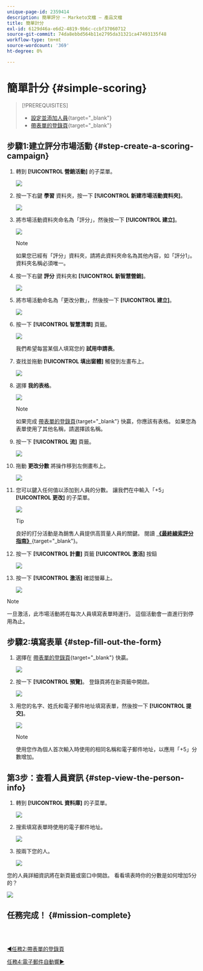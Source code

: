 ```yaml
---
unique-page-id: 2359414
description: 簡單評分 — Marketo文檔 — 產品文檔
title: 簡單計分
exl-id: 6129d46a-e6d2-4819-9b6c-ccbf37060712
source-git-commit: 74da8ebbd564b11e2795da31321ca47493135f48
workflow-type: tm+mt
source-wordcount: '369'
ht-degree: 0%

---
```


# 簡單計分 {#simple-scoring}

>[!PREREQUISITES]
>
>* [設定並添加人員](/help/marketo/getting-started/quick-wins/get-set-up-and-add-a-person.md){target="_blank"}
>* [帶表單的登錄頁](/help/marketo/getting-started/quick-wins/landing-page-with-a-form.md){target="_blank"}


## 步驟1:建立評分市場活動 {#step-create-a-scoring-campaign}

1. 轉到 **[!UICONTROL 營銷活動]** 的子菜單。

   ![](assets/simple-scoring-1.png)

1. 按一下右鍵 **學習** 資料夾，按一下 **[!UICONTROL 新建市場活動資料夾]**。

   ![](assets/simple-scoring-2.png)

1. 將市場活動資料夾命名為「評分」，然後按一下 **[!UICONTROL 建立]**。

   ![](assets/simple-scoring-3.png)

   >[!NOTE]
   >
   >如果您已經有「評分」資料夾，請將此資料夾命名為其他內容，如「評分1」。 資料夾名稱必須唯一。

1. 按一下右鍵 **評分** 資料夾和 **[!UICONTROL 新智慧營銷]**。

   ![](assets/simple-scoring-4.png)

1. 將市場活動命名為「更改分數」，然後按一下 **[!UICONTROL 建立]**。

   ![](assets/simple-scoring-5.png)

1. 按一下 **[!UICONTROL 智慧清單]** 頁籤。

   ![](assets/simple-scoring-6.png)

   我們希望每當某個人填寫您的 **試用申請表**。

1. 查找並拖動 **[!UICONTROL 填出窗體]** 觸發到左畫布上。

   ![](assets/simple-scoring-7.png)

1. 選擇 **我的表格**。

   ![](assets/simple-scoring-8.png)

   >[!NOTE]
   >
   >如果完成 [帶表單的登錄頁](/help/marketo/getting-started/quick-wins/landing-page-with-a-form.md){target="_blank"} 快贏，你應該有表格。 如果您為表單使用了其他名稱，請選擇該名稱。

1. 按一下 **[!UICONTROL 流]** 頁籤。

   ![](assets/simple-scoring-9.png)

1. 拖動 **更改分數** 將操作移到左側畫布上。

   ![](assets/simple-scoring-10.png)

1. 您可以鍵入任何值以添加到人員的分數。 讓我們在中輸入「+5」 **[!UICONTROL 更改]** 的子菜單。

   ![](assets/simple-scoring-11.png)

   >[!TIP]
   >
   >良好的打分活動是為銷售人員提供高質量人員的關鍵。 閱讀 [**《最終線索評分指南》**](https://www.marketo.com/definitive-guides/lead-scoring/){target="_blank"}。

1. 按一下 **[!UICONTROL 計畫]** 頁籤 **[!UICONTROL 激活]** 按鈕

   ![](assets/simple-scoring-12.png)

1. 按一下 **[!UICONTROL 激活]** 確認螢幕上。

   ![](assets/simple-scoring-13.png)

>[!NOTE]
>
>一旦激活，此市場活動將在每次人員填寫表單時運行。 這個活動會一直進行到停用為止。

## 步驟2:填寫表單 {#step-fill-out-the-form}

1. 選擇在 [帶表單的登錄頁](/help/marketo/getting-started/quick-wins/landing-page-with-a-form.md){target="_blank"} 快贏。

   ![](assets/simple-scoring-14.png)

1. 按一下 **[!UICONTROL 預覽]**。 登錄頁將在新頁籤中開啟。

   ![](assets/simple-scoring-15.png)

1. 用您的名字、姓氏和電子郵件地址填寫表單，然後按一下 **[!UICONTROL 提交]**。

   ![](assets/simple-scoring-16.png)

   >[!NOTE]
   >
   >使用您作為個人首次輸入時使用的相同名稱和電子郵件地址，以應用「+5」分數增加。

## 第3步：查看人員資訊 {#step-view-the-person-info}

1. 轉到 **[!UICONTROL 資料庫]** 的子菜單。

   ![](assets/simple-scoring-17.png)

1. 搜索填寫表單時使用的電子郵件地址。

   ![](assets/simple-scoring-18.png)

1. 按兩下您的人。

   ![](assets/simple-scoring-19.png)

您的人員詳細資訊將在新頁籤或窗口中開啟。 看看填表時你的分數是如何增加5分的？

![](assets/simple-scoring-20.png)

## 任務完成！ {#mission-complete}

<br> 

[◄任務2:帶表單的登錄頁](/help/marketo/getting-started/quick-wins/landing-page-with-a-form.md)

[任務4:電子郵件自動響►](/help/marketo/getting-started/quick-wins/email-auto-response.md)
